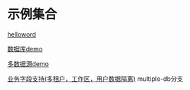 # 示例集合


[helloword](./springboot-simple-demo/README.md)

[数据库demo](./springboot-simple-demo/db.md)

[多数据源demo](./springboot-simple-demo/multiple.md)

[业务字段支持(多租户，工作区，用户数据隔离)](./springboot-simple-demo/multiple.md) multiple-db分支